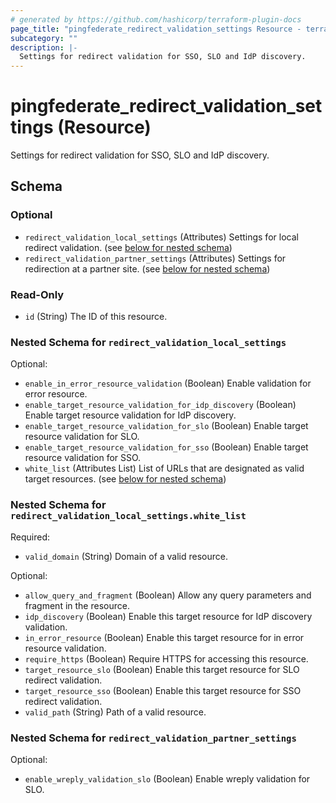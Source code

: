 ```yaml
---
# generated by https://github.com/hashicorp/terraform-plugin-docs
page_title: "pingfederate_redirect_validation_settings Resource - terraform-provider-pingfederate"
subcategory: ""
description: |-
  Settings for redirect validation for SSO, SLO and IdP discovery.
---
```


# pingfederate_redirect_validation_settings (Resource)

Settings for redirect validation for SSO, SLO and IdP discovery.



<!-- schema generated by tfplugindocs -->
## Schema

### Optional

- `redirect_validation_local_settings` (Attributes) Settings for local redirect validation. (see [below for nested schema](#nestedatt--redirect_validation_local_settings))
- `redirect_validation_partner_settings` (Attributes) Settings for redirection at a partner site. (see [below for nested schema](#nestedatt--redirect_validation_partner_settings))

### Read-Only

- `id` (String) The ID of this resource.

<a id="nestedatt--redirect_validation_local_settings"></a>
### Nested Schema for `redirect_validation_local_settings`

Optional:

- `enable_in_error_resource_validation` (Boolean) Enable validation for error resource.
- `enable_target_resource_validation_for_idp_discovery` (Boolean) Enable target resource validation for IdP discovery.
- `enable_target_resource_validation_for_slo` (Boolean) Enable target resource validation for SLO.
- `enable_target_resource_validation_for_sso` (Boolean) Enable target resource validation for SSO.
- `white_list` (Attributes List) List of URLs that are designated as valid target resources. (see [below for nested schema](#nestedatt--redirect_validation_local_settings--white_list))

<a id="nestedatt--redirect_validation_local_settings--white_list"></a>
### Nested Schema for `redirect_validation_local_settings.white_list`

Required:

- `valid_domain` (String) Domain of a valid resource.

Optional:

- `allow_query_and_fragment` (Boolean) Allow any query parameters and fragment in the resource.
- `idp_discovery` (Boolean) Enable this target resource for IdP discovery validation.
- `in_error_resource` (Boolean) Enable this target resource for in error resource validation.
- `require_https` (Boolean) Require HTTPS for accessing this resource.
- `target_resource_slo` (Boolean) Enable this target resource for SLO redirect validation.
- `target_resource_sso` (Boolean) Enable this target resource for SSO redirect validation.
- `valid_path` (String) Path of a valid resource.



<a id="nestedatt--redirect_validation_partner_settings"></a>
### Nested Schema for `redirect_validation_partner_settings`

Optional:

- `enable_wreply_validation_slo` (Boolean) Enable wreply validation for SLO.
